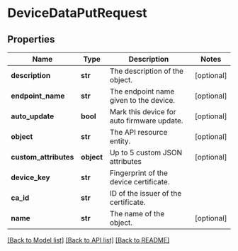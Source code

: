 # DeviceDataPutRequest

## Properties
Name | Type | Description | Notes
------------ | ------------- | ------------- | -------------
**description** | **str** | The description of the object. | [optional] 
**endpoint_name** | **str** | The endpoint name given to the device. | [optional] 
**auto_update** | **bool** | Mark this device for auto firmware update. | [optional] 
**object** | **str** | The API resource entity. | [optional] 
**custom_attributes** | **object** | Up to 5 custom JSON attributes | [optional] 
**device_key** | **str** | Fingerprint of the device certificate. | 
**ca_id** | **str** | ID of the issuer of the certificate. | 
**name** | **str** | The name of the object. | [optional] 

[[Back to Model list]](../README.md#documentation-for-models) [[Back to API list]](../README.md#documentation-for-api-endpoints) [[Back to README]](../README.md)


